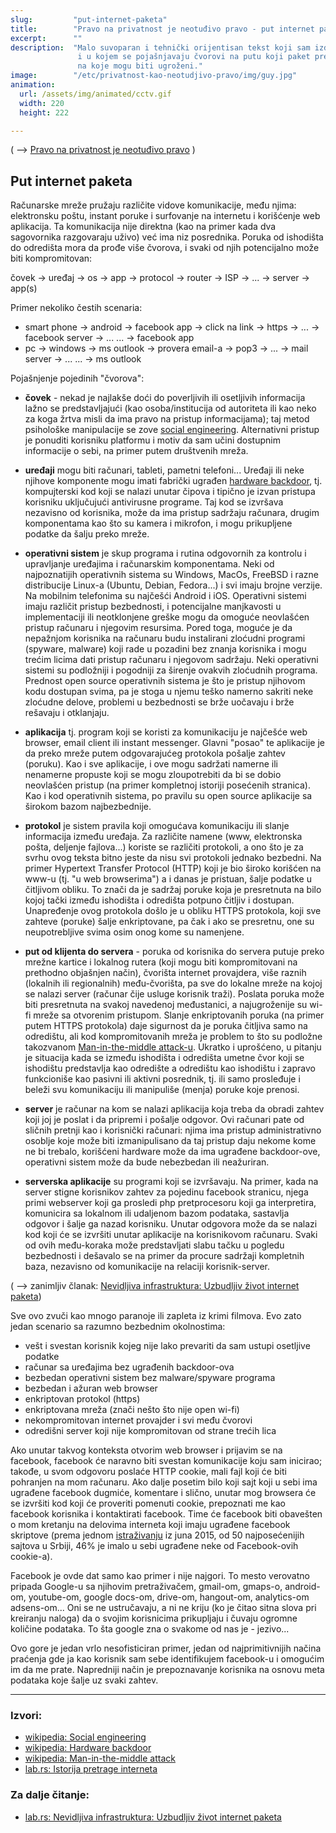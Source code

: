 ```yaml
---
slug:         "put-internet-paketa"
title:        "Pravo na privatnost je neotuđivo pravo - put internet paketa"
excerpt:      ""
description:  "Malo suvoparan i tehnički orijentisan tekst koji sam izdvojio iz članka 'Pravo na privatnost je neotuđivo pravo'
               i u kojem se pojašnjavaju čvorovi na putu koji paket pređe od ishodišta do odredišta i nazad, kao i načini
               na koje mogu biti ugroženi."
image:        "/etc/privatnost-kao-neotudjivo-pravo/img/guy.jpg"
animation:
  url: /assets/img/animated/cctv.gif
  width: 220
  height: 222

---
```


( -->  <a title="Pravo na privatnost je neotuđivo pravo" href="/etc/privatnost-kao-neotudjivo-pravo/">Pravo na privatnost je neotuđivo pravo</a> )

## Put internet paketa

Računarske mreže pružaju različite vidove komunikacije, među njima: elektronsku poštu, instant poruke i surfovanje na 
internetu i korišćenje web aplikacija. Ta komunikacija nije direktna (kao na primer kada dva sagovornika razgovaraju uživo)
već ima niz posrednika. Poruka od ishodišta do odredišta mora da prođe više čvorova, i svaki od njih potencijalno može 
biti kompromitovan:

čovek -> uređaj -> os -> app -> protocol -> router -> ISP -> ... -> server -> app(s)  

Primer nekoliko čestih scenaria:

- smart phone -> android -> facebook app -> click na link -> https -> ... -> facebook server -> ... ... -> facebook app
- pc -> windows -> ms outlook -> provera email-a -> pop3 -> ... -> mail server -> ... ... -> ms outlook

Pojašnjenje pojedinih "čvorova":

- **čovek** - nekad je najlakše doći do poverljivih ili osetljivih informacija lažno se predstavljajući (kao osoba/institucija 
od autoriteta ili kao neko za koga žrtva misli da ima pravo na pristup informacijama); taj metod psihološke manipulacije
se zove <a class="external" href="https://en.wikipedia.org/wiki/Social_engineering_(security)">social engineering</a>. 
Alternativni pristup je ponuditi korisniku platformu i motiv da sam učini dostupnim informacije o sebi, na primer putem
društvenih mreža.

- **uređaji** mogu biti računari, tableti, pametni telefoni... Uređaji ili neke njihove komponente mogu imati fabrički 
ugrađen <a class="external" href="https://en.wikipedia.org/wiki/Hardware_backdoor">hardware backdoor</a>, tj. kompujterski
kod koji se nalazi unutar čipova i tipično je izvan pristupa korisniku uključujući antivirusne programe. Taj kod se 
izvršava nezavisno od korisnika, može da ima pristup sadržaju računara, drugim komponentama kao što su kamera i mikrofon,
i mogu prikupljene podatke da šalju preko mreže.

- **operativni sistem** je skup programa i rutina odgovornih za kontrolu i upravljanje uređajima i računarskim komponentama.
Neki od najpoznatijih operativnih sistema su Windows, MacOs, FreeBSD i razne distribucije Linux-a (Ubuntu, Debian, Fedora...)
i svi imaju brojne verzije. Na mobilnim telefonima su najčešći Android i iOS. 
Operativni sistemi imaju različit pristup
bezbednosti, i potencijalne manjkavosti u implementaciji ili neotklonjene greške mogu da omoguće neovlašćen pristup 
računaru i njegovim resursima. Pored toga, moguće je da nepažnjom korisnika na računaru budu instalirani zloćudni programi
(spyware, malware) koji rade u pozadini bez znanja korisnika i mogu trećim licima dati pristup računaru i njegovom sadržaju.
Neki operativni sistemi su podložniji i pogodniji za širenje ovakvih zloćudnih programa. Prednost open source operativnih
sistema je što je pristup njihovom kodu dostupan svima, pa je stoga u njemu teško namerno sakriti neke zloćudne delove,
problemi u bezbednosti se brže uočavaju i brže rešavaju i otklanjaju.  

- **aplikacija** tj. program koji se koristi za komunikaciju je najčešće web browser, email client ili instant messenger.
Glavni "posao" te aplikacije je da preko mreže putem odgovarajućeg protokola pošalje zahtev (poruku). Kao i sve aplikacije,
i ove mogu sadržati namerne ili nenamerne propuste koji se mogu zloupotrebiti da bi se dobio neovlašćen pristup (na primer
kompletnoj istoriji posećenih stranica). Kao i kod operativnih sistema, po pravilu su open source aplikacije sa širokom 
bazom najbezbednije.

- **protokol** je sistem pravila koji omogućava komunikaciju ili slanje informacija između uređaja. Za različite namene
(www, elektronska pošta, deljenje fajlova...) koriste se različiti protokoli, a ono što je za svrhu ovog teksta bitno 
jeste da nisu svi protokoli jednako bezbedni. Na primer Hypertext Transfer Protocol (HTTP) koji je bio široko korišćen
na www-u (tj. "u web browserima") a i danas je pristuan, šalje podatke u čitljivom obliku. To znači da je sadržaj poruke
koja je presretnuta na bilo kojoj tački između ishodišta i odredišta potpuno čitljiv i dostupan. Unapređenje ovog protokola
došlo je u obliku HTTPS protokola, koji sve zahteve (poruke) šalje enkriptovane, pa čak i ako se presretnu, one su 
neupotrebljive svima osim onog kome su namenjene. 

- **put od klijenta do servera** - poruka od korisnika do servera putuje preko mrežne kartice i lokalnog rutera (koji mogu 
biti kompromitovani na prethodno objašnjen način), čvorišta internet provajdera, više raznih (lokalnih ili regionalnih) među-čvorišta, pa sve do lokalne mreže
na kojoj se nalazi server (računar čije usluge korisnik traži). Poslata poruka može biti presretnuta na svakoj navedenoj
međustanici, a najugroženije su wi-fi mreže sa otvorenim pristupom. Slanje enkriptovanih poruka (na primer putem HTTPS 
protokola) daje sigurnost da je poruka čitljiva samo na odredištu, ali kod kompromitovanih mreža je problem to što su
podložne takozvanom <a class="external" href="https://en.wikipedia.org/wiki/Man-in-the-middle_attack">Man-in-the-middle 
attack-u</a>. Ukratko i uprošćeno, u pitanju je situacija kada se između ishodišta i odredišta umetne čvor koji se
ishodištu predstavlja kao odredište a odredištu kao ishodištu i zapravo funkcioniše kao pasivni ili aktivni posrednik, tj.
ili samo prosleđuje i beleži svu komunikaciju ili manipuliše (menja) poruke koje prenosi.

- **server** je računar na kom se nalazi aplikacija koja treba da obradi zahtev koji joj je poslat i da pripremi i pošalje
odgovor. Ovi računari pate od sličnih pretnji kao i korisnički računari: njima ima pristup administrativno osoblje koje 
može biti izmanipulisano da taj pristup daju nekome kome ne bi trebalo, korišćeni hardware može da ima ugrađene 
backdoor-ove, operativni sistem može da bude nebezbedan ili neažuriran.

- **serverska aplikacije** su programi koji se izvršavaju. Na primer, kada na server stigne korisnikov zahtev za pojedinu 
facebook stranicu, njega primi webserver koji ga prosledi php pretprocesoru koji ga interpretira, komunicira sa lokalnom
ili udaljenom bazom podataka, sastavlja odgovor i šalje ga nazad korisniku. Unutar odgovora može da se nalazi kod koji 
će se izvršiti unutar aplikacije na korisnikovom računaru. Svaki od ovih među-koraka može predstavljati slabu tačku u 
pogledu bezbednosti i dešavalo se na primer da procure sadržaji kompletnih baza, nezavisno od komunikacije na relaciji
korisnik-server.

( --> zanimljiv članak: <a class="external" href="https://labs.rs/sr/nevidljiva-infrastruktura-uzbudljiv-zivot-internet-paketa/">Nevidljiva infrastruktura: Uzbudljiv život internet paketa</a>)

Sve ovo zvuči kao mnogo paranoje ili zapleta iz krimi filmova. Evo zato jedan scenario sa razumno bezbednim 
okolnostima:

- vešt i svestan korisnik kojeg nije lako prevariti da sam ustupi osetljive podatke
- računar sa uređajima bez ugrađenih backdoor-ova
- bezbedan operativni sistem bez malware/spyware programa
- bezbedan i ažuran web browser
- enkriptovan protokol (https)
- enkriptovana mreža (znači nešto što nije open wi-fi)
- nekompromitovan internet provajder i svi među čvorovi
- odredišni server koji nije kompromitovan od strane trećih lica 

Ako unutar takvog konteksta otvorim web browser i prijavim se na facebook, facebook će naravno biti svestan komunikacije
koju sam inicirao; takođe, u svom odgovoru poslaće HTTP cookie, mali fajl koji će biti pohranjen na mom računaru. Ako dalje
posetim bilo koji sajt koji u sebi ima ugrađene facebook dugmiće, komentare i slično, unutar mog
browsera će se izvršiti kod koji će proveriti pomenuti cookie, prepoznati me kao facebook korisnika i kontaktirati 
facebook. Time će facebook biti obavešten o mom kretanju na delovima interneta koji imaju ugrađene facebook skriptove
(prema jednom <a class="external" href="https://labs.rs/sr/nevidljiva-infrastruktura-onlajn-pratioci/">istraživanju</a> 
iz juna 2015, od 50 najposećenijih sajtova u Srbiji, 46% je imalo u sebi ugrađene neke od Facebook-ovih cookie-a).

<p class="muted">Facebook je ovde dat samo kao primer i nije najgori. To mesto verovatno pripada Google-u sa njihovim pretraživačem, 
gmail-om, gmaps-o, android-om, youtube-om, google docs-om, drive-om, hangout-om, analytics-om adsens-om... Oni se ne ustručavaju,
a ni ne kriju (ko je čitao sitna slova pri kreiranju naloga) da o svojim korisnicima prikupljaju i čuvaju ogromne količine
podataka. To šta google zna o svakome od nas je - jezivo...</p>  

Ovo gore je jedan vrlo nesofisticiran primer, jedan od najprimitivnijih načina praćenja gde ja kao korisnik sam sebe 
identifikujem facebook-u i omogućim im da me prate. Napredniji način je prepoznavanje korisnika na osnovu meta podataka
koje šalje uz svaki zahtev.

***

### Izvori:

- <a class="external" href="https://en.wikipedia.org/wiki/Social_engineering_(security)">wikipedia: Social engineering</a>
- <a class="external" href="https://en.wikipedia.org/wiki/Hardware_backdoor">wikipedia: Hardware backdoor</a>
- <a class="external" href="https://en.wikipedia.org/wiki/Man-in-the-middle_attack">wikipedia: Man-in-the-middle attack</a>
- <a class="external" href="https://labs.rs/sr/istorija-pretrage-interneta/">lab.rs: Istorija pretrage interneta</a>


### Za dalje čitanje:
- <a class="external" href="https://labs.rs/sr/nevidljiva-infrastruktura-uzbudljiv-zivot-internet-paketa/">lab.rs: Nevidljiva infrastruktura: Uzbudljiv život internet paketa</a>
